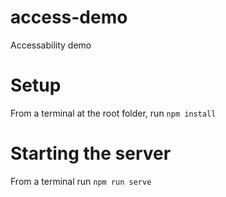 # access-demo
 Accessability demo

# Setup

From a terminal at the root folder, run
`npm install`

# Starting the server

From a terminal run
`npm run serve`

